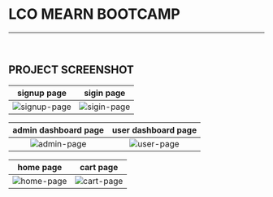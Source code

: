 # LCO MEARN BOOTCAMP
<hr/>
<br>

## PROJECT SCREENSHOT
| signup page            |  sigin page |
:-------------------------:|:-------------------------:
![signup-page ](https://github.com/dheerajpoonia29/mernStack-bootcampLco/blob/master/projectImage/sign-up-page.png?raw=true)  |  ![sigin-page](https://github.com/dheerajpoonia29/mernStack-bootcampLco/blob/master/projectImage/sign-in-page.png?raw=true)

| admin dashboard page          |  user dashboard page |
:-------------------------:|:-------------------------:
![admin-page](https://github.com/dheerajpoonia29/mernStack-bootcampLco/blob/master/projectImage/admin-db.png?raw=true)  |  ![user-page](https://github.com/dheerajpoonia29/mernStack-bootcampLco/blob/master/projectImage/user-db.png?raw=true)

| home page       | cart page |
:-------------------------:|:-------------------------:
![home-page](https://github.com/dheerajpoonia29/mernStack-bootcampLco/blob/master/projectImage/home-page.png?raw=true) |  ![cart-page](https://github.com/dheerajpoonia29/mernStack-bootcampLco/blob/master/projectImage/cart-page.png?raw=true)
